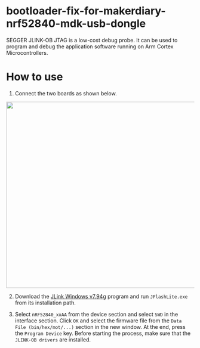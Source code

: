 # bootloader-fix-for-makerdiary-nrf52840-mdk-usb-dongle
SEGGER JLINK-OB JTAG is a low-cost debug probe. It can be used to program and debug the application software running on Arm Cortex Microcontrollers.

# How to use
1. Connect the two boards as shown below.
<p align="center">
  <img width="750" height="500" src="https://github.com/idreamsi/Wukong2040-Toy-Boat/blob/main/wiring.jpg?raw=true">
</p>

2. Download the [JLink Windows v7.94g](https://www.segger.com/downloads/jlink/) program and run ```JFlashLite.exe``` from its installation path.

3. Select ```nRF52840_xxAA``` from the device section and select ```SWD``` in the interface section. Click ```OK``` and select the firmware file from the ```Data File (bin/hex/mot/...)``` section in the new window. At the end, press the ```Program Device``` key. Before starting the process, make sure that the ```JLINK-OB drivers``` are installed.
